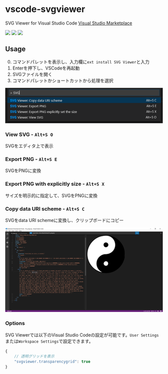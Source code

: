# vscode-svgviewer
SVG Viewer for Visual Studio Code
[Visual Studio Marketplace](https://marketplace.visualstudio.com/items/cssho.vscode-svgviewer)

[![](https://vsmarketplacebadge.apphb.com/version/cssho.vscode-svgviewer.svg)](https://marketplace.visualstudio.com/items?itemName=cssho.vscode-svgviewer)
[![](https://vsmarketplacebadge.apphb.com/installs/cssho.vscode-svgviewer.svg)](https://marketplace.visualstudio.com/items?itemName=cssho.vscode-svgviewer)
[![](https://vsmarketplacebadge.apphb.com/rating/cssho.vscode-svgviewer.svg)](https://marketplace.visualstudio.com/items?itemName=cssho.vscode-svgviewer)

## Usage 
0. コマンドパレットを表示し、入力欄に`ext install SVG Viewer`と入力
0. Enterを押下し、VSCodeを再起動
0. SVGファイルを開く
0. コマンドパレットかショートカットから処理を選択

![palette](img/palette.png)

### View SVG - `Alt+S O`
SVGをエディタ上で表示

### Export PNG - `Alt+S E`
SVGをPNGに変換

### Export PNG with explicitly size - `Alt+S X`
サイズを明示的に指定して、SVGをPNGに変換

### Copy data URI scheme - `Alt+S C`
SVGをdata URI schemeに変換し、クリップボードにコピー

![preview](img/preview.png)

### Options
SVG Viewerでは以下のVisual Studio Codeの設定が可能です。`User Settings`または`Workspace Settings`で設定できます。

```javascript
{
    // 透明グリッドを表示
	"svgviewer.transparencygrid": true
}
```

